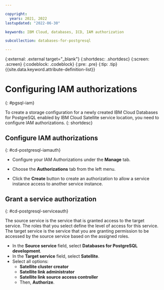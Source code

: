 ```yaml
---

copyright:
  years: 2021, 2022
lastupdated: "2022-06-30"

keywords: IBM Cloud, databases, ICD, IAM authorization

subcollection: databases-for-postgresql

---
```


{:external: .external target="_blank"}
{:shortdesc: .shortdesc}
{:screen: .screen}
{:codeblock: .codeblock}
{:pre: .pre}
{:tip: .tip}
{{site.data.keyword.attribute-definition-list}}

# Configuring IAM authorizations
{: #pgsql-iam}

To create a storage configuration for a newly created IBM Cloud Databases for PostgreSQL enabled by IBM Cloud Satellite service location, you need to configure IAM authorizations.
{: shortdesc}

## Configure IAM authorizations
{: #cd-postgresql-iamauth}

- Configure your IAM Authorizations under the **Manage** tab.

- Choose the **Authorizations** tab from the left menu.
- Click the **Create** button to create an authorization to allow a service instance access to another service instance.

## Grant a service authorization
{: #cd-postgresql-serviceauth}

The source service is the service that is granted access to the target service. The roles that you select define the level of access for this service. The target service is the service that you are granting permission to be accessed by the source service based on the assigned roles.

- In the **Source service** field, select **Databases for PostgreSQL development**.
- In the **Target service** field, select **Satellite**.
- Select all options:
    - **Satellite cluster creator** 
    - **Satellite link administrator** 
    - **Satellite link source access controller** 
    - Then, **Authorize**.
